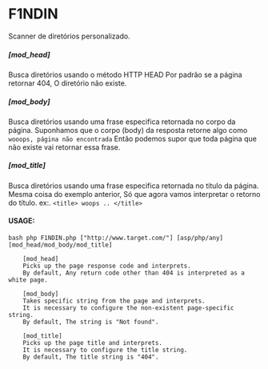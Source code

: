 # F1NDIN

Scanner de diretórios personalizado.

##### [mod_head]

Busca diretórios usando o método HTTP HEAD
Por padrão se a página retornar 404, O diretório não existe.

##### [mod_body]
Busca diretórios usando uma frase especifica retornada no corpo da página.
Suponhamos que o corpo (body) da resposta retorne algo como ```wooops, página não encontrada```
Então podemos supor que toda página que não existe vai retornar essa frase.

##### [mod_title]
Busca diretórios usando uma frase especifica retornada no título da página.
Mesma coisa do exemplo anterior, Só que agora vamos interpretar o retorno do título. ex:. ```<title> woops .. </title>```



#### USAGE:
```bash php F1NDIN.php ["http://www.target.com/"] [asp/php/any] [mod_head/mod_body/mod_title]```




		[mod_head]
		Picks up the page response code and interprets.
		By default, Any return code other than 404 is interpreted as a white page.

		[mod_body]
		Takes specific string from the page and interprets.
		It is necessary to configure the non-existent page-specific string.
		By default, The string is "Not found".

		[mod_title]
		Picks up the page title and interprets.
		It is necessary to configure the title string.
		By default, The title string is "404".


